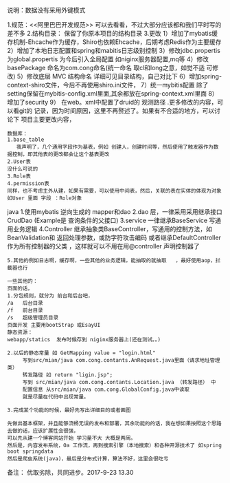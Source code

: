 说明：数据没有采用外键模式

1.规范：<<阿里巴巴开发规范>> 可以去看看，不过大部分应该都和我们平时写的差不多
2.结构目录： 保留了你原本项目的结构目录
3.更改 
    1）增加了mybatis缓存机制-Ehcache作为缓存，Shiro也依赖Ehcache，后期考虑Redis作为主要缓存
    2）增加了本地日志配置和spring和mabitis日志级别控制
    3）修改jdbc.propertis为global.propertis 为今后引入全局配置 如niginx服务器配置,mq等
    4）修改basePackage 命名为com.cong命名(统一命名 取cl和long之意，如觉不适 可修改)
    5）修改底层 MVC 结构命名 详细可见目录结构，自己对比下
    6）增加spring-context-shiro文件，今后不再使用shiro.ini文件，
    7）统一mybitis配置 除了setting保留在mybitis-config.xml里面,其余都放在spring-context.xml里面
    8）增加了security
    9） 在web。xml中配置了druid的 观测路径
    .更多修改的内容，可以看git的 记录，因为时间原因，这里不再赘述了。如果有不合适的地方，可以讨论下
 项目主要更改内容，
 
    数据库：
    1.base_table
       我声明了，几个通用字段作为基表，例如 创建人，创建时间等，然后使用了触发器作为数据控制，即其他表的更改都会让这个基表更改
    2.User表
    没什么可说的
    3.Role表
    4.permission表
    同样，也不考虑主外从建，如果有需要，可以使用中间表，然后，关联的表在实体的体现为对象 如User 里面 字段 ：Role对象
  java
    1.使用mybatis 逆向生成的 mapper和dao
    2.dao 层，一律采用采用继承接口 CrudDao (Example是 查询条件的父接口)
    3.service 一律继承BaseService 写通用业务逻辑
    4.Controller 继承抽象类BaseController，写通用的控制方法，如BeanValidation和 返回处理参数，或防字符攻击编码
              或者继承DefaultController 作为所有控制器的父类 ，这样就可以不用在用@controller 声明控制器了
    
    5.其他的例如日志啊，缓存啊，一些其他的业务逻辑，能抽取的就抽取   ，最好使用aop，拦截器也行
    
    一些其他的：
    页面的话，
    1.分包规则，就分为 前台和后台吧，
    /a   后台目录
    /f   前台目录
    /s   超级管理员目录
    页面开发 主要用bootStrap 或EsayUI
    静态资源：
    webapp/statics  发布时候存到 niginx服务器上(还在测试。。)
    
    2.以后的静态常量 如 GetMapping value = "login.html"
	     写到src/mian/java com.cong.contants.AnRequest.java里面（请求地址管理类）
	     转发路径 如 return "ligin.jsp";
	     写到 src/mian/java com.cong.contants.Location.java （转发路径） 中
	     配置信息 从src/mian/java com.cong.GlobalConfig.java中读取
	     就是尽量在代码中出现常量。
	     
	3.完成某个功能的时候，最好先写出详细目的或者画图
	
	先做出基本框架，并且能够流畅无误的发布和部署，其余功能的的话，我在想如果按照这个思路去做的话，应该扩展性会很强，
	可以先从建一个博客网站开始 学习量不大 大概是两周。
	然后是，内容发布系统，Oa 工作流，再到搜索引擎（本地搜索）和各种开源技术了 如spring boot springdata
	然后是爬虫系统(java)，最后是分布式计算，算法不好，这里会很吃亏
	
	
备注：
          优取劣除，共同进步。2017-9-23 13.30
    
          
    
    